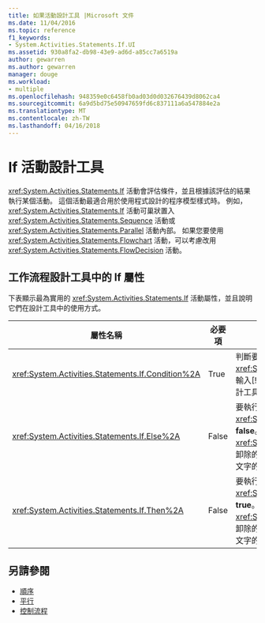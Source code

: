 ```yaml
---
title: 如果活動設計工具 |Microsoft 文件
ms.date: 11/04/2016
ms.topic: reference
f1_keywords:
- System.Activities.Statements.If.UI
ms.assetid: 930a8fa2-db98-43e9-ad6d-a85cc7a6519a
author: gewarren
ms.author: gewarren
manager: douge
ms.workload:
- multiple
ms.openlocfilehash: 948359e0c6458fb0ad03d0d032676439d8062ca4
ms.sourcegitcommit: 6a9d5bd75e50947659fd6c837111a6a547884e2a
ms.translationtype: MT
ms.contentlocale: zh-TW
ms.lasthandoff: 04/16/2018
---
```

# <a name="if-activity-designer"></a>If 活動設計工具
<xref:System.Activities.Statements.If> 活動會評估條件，並且根據該評估的結果執行某個活動。 這個活動最適合用於使用程式設計的程序模型樣式時。 例如，<xref:System.Activities.Statements.If> 活動可巢狀置入 <xref:System.Activities.Statements.Sequence> 活動或 <xref:System.Activities.Statements.Parallel> 活動內部。 如果您要使用 <xref:System.Activities.Statements.Flowchart> 活動，可以考慮改用 <xref:System.Activities.Statements.FlowDecision> 活動。

## <a name="if-properties-in-the-workflow-designer"></a>工作流程設計工具中的 If 屬性
 下表顯示最為實用的 <xref:System.Activities.Statements.If> 活動屬性，並且說明它們在設計工具中的使用方式。

|屬性名稱|必要項|使用方式|
|-------------------|--------------|-----------|
|<xref:System.Activities.Statements.If.Condition%2A>|True|判斷要執行哪個子活動的條件。 若要設定<xref:System.Activities.Statements.If.Condition%2A>，輸入[!INCLUDE[vbprvb](../code-quality/includes/vbprvb_md.md)]中的運算式**條件**方塊**如果**活動設計工具，或在屬性方格中。|
|<xref:System.Activities.Statements.If.Else%2A>|False|要執行的活動<xref:System.Activities.Statements.If.Condition%2A>是**false**。 若要加入活動所執行的<xref:System.Activities.Statements.If.Else%2A>分支、 卸除的活動**工具箱**到**Else**方塊上**如果**活動設計工具提示文字的"在此置放活動 」。|
|<xref:System.Activities.Statements.If.Then%2A>|False|要執行的活動<xref:System.Activities.Statements.If.Condition%2A>是**true**。 若要加入活動所執行的<xref:System.Activities.Statements.If.Then%2A>分支、 卸除的活動**工具箱**到**然後**方塊上**如果**活動設計工具提示文字的"在此置放活動 」。|

## <a name="see-also"></a>另請參閱

- [順序](../workflow-designer/sequence-activity-designer.md)
- [平行](../workflow-designer/parallel-activity-designer.md)
- [控制流程](../workflow-designer/control-flow-activity-designers.md)
